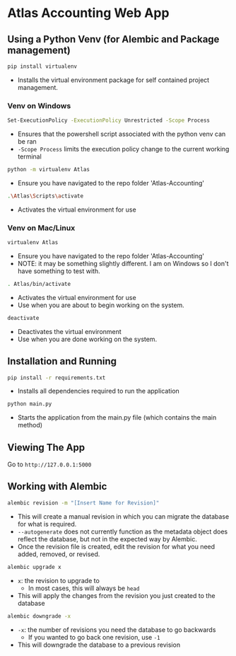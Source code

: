 # Atlas Accounting Web App

## Using a Python Venv (for Alembic and Package management)
```bash
pip install virtualenv
```
* Installs the virtual environment package for self contained project management.

### Venv on Windows
```bash
Set-ExecutionPolicy -ExecutionPolicy Unrestricted -Scope Process
```
* Ensures that the powershell script associated with the python venv can be ran
* `-Scope Process` limits the execution policy change to the current working terminal

```bash
python -m virtualenv Atlas
```
* Ensure you have navigated to the repo folder 'Atlas-Accounting'

```bash
.\Atlas\Scripts\activate
```
* Activates the virtual environment for use

### Venv on Mac/Linux
```bash
virtualenv Atlas
```
* Ensure you have navigated to the repo folder 'Atlas-Accounting'
* NOTE: it may be something slightly different. I am on Windows so I don't have something to test with.

```bash
. Atlas/bin/activate
```
* Activates the virtual environment for use
* Use when you are about to begin working on the system.

```bash
deactivate
```
* Deactivates the virtual environment
* Use when you are done working on the system.

## Installation and Running
```bash
pip install -r requirements.txt
```
* Installs all dependencies required to run the application

```bash
python main.py
```
* Starts the application from the main.py file (which contains the main method)

## Viewing The App

Go to `http://127.0.0.1:5000`

## Working with Alembic

```bash
alembic revision -m "[Insert Name for Revision]"
```
* This will create a manual revision in which you can migrate the database for what is required.
* `--autogenerate` does not currently function as the metadata object does reflect the database, but not in the expected way by Alembic.
* Once the revision file is created, edit the revision for what you need added, removed, or revised.

```bash
alembic upgrade x
```
* `x`: the revision to upgrade to 
    * In most cases, this will always be `head`
* This will apply the changes from the revision you just created to the database

```bash
alembic downgrade -x
```
* `-x`: the number of revisions you need the database to go backwards
    * If you wanted to go back one revision, use `-1`
* This will downgrade the database to a previous revision